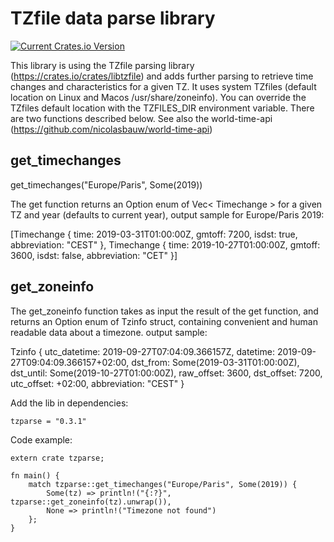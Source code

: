 # TZfile data parse library

[![Current Crates.io Version](https://img.shields.io/crates/v/tzparse.svg)](https://crates.io/crates/tzparse)

This library is using the TZfile parsing library (https://crates.io/crates/libtzfile) and adds further parsing to retrieve time changes and characteristics for a given TZ.
It uses system TZfiles (default location on Linux and Macos /usr/share/zoneinfo). You can override the TZfiles default location with the TZFILES_DIR environment variable.
There are two functions described below.
See also the world-time-api (https://github.com/nicolasbauw/world-time-api)

## get_timechanges

get_timechanges("Europe/Paris", Some(2019))

The get function returns an Option enum of Vec< Timechange > for a given TZ and year (defaults to current year), output sample for Europe/Paris 2019:

[Timechange { time: 2019-03-31T01:00:00Z, gmtoff: 7200, isdst: true, abbreviation: "CEST" },
Timechange { time: 2019-10-27T01:00:00Z, gmtoff: 3600, isdst: false, abbreviation: "CET" }]

## get_zoneinfo

The get_zoneinfo function takes as input the result of the get function, and returns an Option enum of Tzinfo struct, containing convenient and human readable data about a timezone. output sample:

Tzinfo { utc_datetime: 2019-09-27T07:04:09.366157Z, datetime: 2019-09-27T09:04:09.366157+02:00, dst_from: Some(2019-03-31T01:00:00Z), dst_until: Some(2019-10-27T01:00:00Z),
raw_offset: 3600, dst_offset: 7200, utc_offset: +02:00, abbreviation: "CEST" }

Add the lib in dependencies:

````
tzparse = "0.3.1"
````

Code example:

```
extern crate tzparse;

fn main() {
    match tzparse::get_timechanges("Europe/Paris", Some(2019)) {
        Some(tz) => println!("{:?}", tzparse::get_zoneinfo(tz).unwrap()),
        None => println!("Timezone not found")
    };
}
```